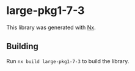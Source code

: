 # large-pkg1-7-3

This library was generated with [Nx](https://nx.dev).

## Building

Run `nx build large-pkg1-7-3` to build the library.
